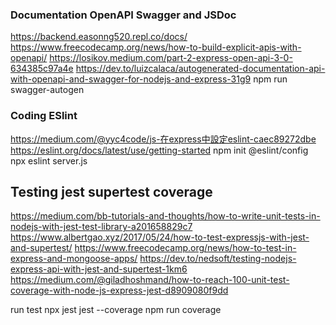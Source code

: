 ### Documentation OpenAPI Swagger and JSDoc
https://backend.easonng520.repl.co/docs/
https://www.freecodecamp.org/news/how-to-build-explicit-apis-with-openapi/
https://losikov.medium.com/part-2-express-open-api-3-0-634385c97a4e
https://dev.to/luizcalaca/autogenerated-documentation-api-with-openapi-and-swagger-for-nodejs-and-express-31g9
npm run swagger-autogen

### Coding ESlint
https://medium.com/@yyc4code/js-在express中設定eslint-caec89272dbe
https://eslint.org/docs/latest/use/getting-started
npm init @eslint/config
npx eslint server.js

## Testing jest supertest coverage
https://medium.com/bb-tutorials-and-thoughts/how-to-write-unit-tests-in-nodejs-with-jest-test-library-a201658829c7
https://www.albertgao.xyz/2017/05/24/how-to-test-expressjs-with-jest-and-supertest/
https://www.freecodecamp.org/news/how-to-test-in-express-and-mongoose-apps/
https://dev.to/nedsoft/testing-nodejs-express-api-with-jest-and-supertest-1km6
https://medium.com/@giladhoshmand/how-to-reach-100-unit-test-coverage-with-node-js-express-jest-d8909080f9dd

run test
npx jest
jest --coverage
npm run coverage





